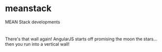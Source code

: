# meanstack
MEAN Stack developments
#
There's that wall again! 
AngularJS starts off promising the moon the stars...
then you run into a vertical wall!

